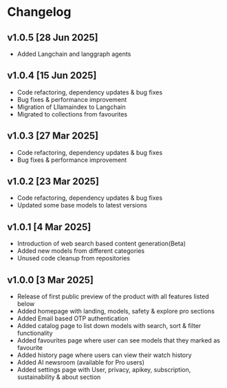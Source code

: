 # Changelog

## v1.0.5 [28 Jun 2025]

- Added Langchain and langgraph agents

## v1.0.4 [15 Jun 2025]

- Code refactoring, dependency updates & bug fixes
- Bug fixes & performance improvement
- Migration of Lllamaindex to Langchain
- Migrated to collections from favourites

## v1.0.3 [27 Mar 2025]

- Code refactoring, dependency updates & bug fixes
- Bug fixes & performance improvement

## v1.0.2 [23 Mar 2025]

- Code refactoring, dependency updates & bug fixes
- Updated some base models to latest versions

## v1.0.1 [4 Mar 2025]

- Introduction of web search based content generation(Beta)
- Added new models from different categories
- Unused code cleanup from repositories

## v1.0.0 [3 Mar 2025]

- Release of first public preview of the product with all features listed below
- Added homepage with landing, models, safety & explore pro sections
- Added Email based OTP authentication
- Added catalog page to list down models with search, sort & filter functionality
- Added favourites page where user can see models that they marked as favourite
- Added history page where users can view their watch history
- Added AI newsroom (available for Pro users)
- Added settings page with User, privacy, apikey, subscription, sustainability & about section
